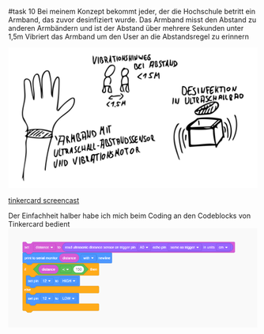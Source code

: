 #task 10 
Bei meinem Konzept bekommt jeder, der die Hochschule betritt ein Armband, das zuvor desinfiziert wurde. Das Armband misst den Abstand zu anderen Armbändern und ist der Abstand über mehrere Sekunden unter 1,5m Vibriert das Armband um den User an die Abstandsregel zu erinnern

![konzept](konzept.png)


[tinkercard screencast](https://youtu.be/_D7ru1RB8ds "tinkercard screencast")

Der Einfachheit halber habe ich mich beim Coding an den Codeblocks von Tinkercard bedient
![code](code.PNG)
